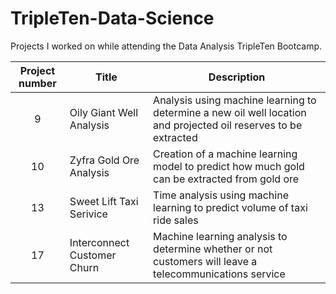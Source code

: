 # TripleTen-Data-Science
Projects I worked on while attending the Data Analysis TripleTen Bootcamp.


| Project number | Title | Description |
| :-----------: | ----------- |----------- |
| 9 | Oily Giant Well Analysis| Analysis using machine learning to determine a new oil well location and projected oil reserves to be extracted |
| 10 | Zyfra Gold Ore Analysis | Creation of a machine learning model to predict how much gold can be extracted from gold ore |
| 13 | Sweet Lift Taxi Serivice | Time analysis using machine learning to predict volume of taxi ride sales |
| 17 | Interconnect Customer Churn | Machine learning analysis to determine whether or not customers will leave a telecommunications service |

